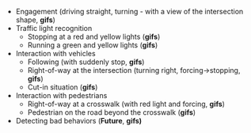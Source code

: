 - Engagement (driving straight, turning - with a view of the intersection shape, **gifs**)
- Traffic light recognition
    - Stopping at a red and yellow lights (**gifs**)
    - Running a green and yellow lights (**gifs**)
- Interaction with vehicles
    - Following (with suddenly stop, **gifs**)
    - Right-of-way at the intersection (turning right, forcing->stopping, **gifs**)
    - Cut-in situation (**gifs**)
- Interaction with pedestrians
    - Right-of-way at a crosswalk (with red light and forcing, **gifs**)
    - Pedestrian on the road beyond the crosswalk (**gifs**)
- Detecting bad behaviors (**Future**, **gifs)**